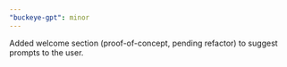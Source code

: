 ```yaml
---
"buckeye-gpt": minor
---
```


Added welcome section (proof-of-concept, pending refactor) to suggest prompts to the user.
